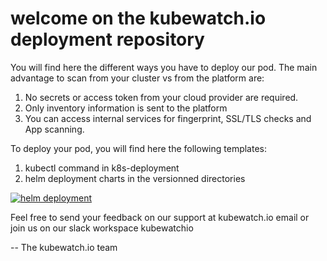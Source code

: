 # welcome on the kubewatch.io deployment repository

You will find here the different ways you have to deploy our pod.
The main advantage to scan from your cluster vs from the platform are:

1. No secrets or access token from your cloud provider are required.
2. Only inventory information is sent to the platform
3. You can access internal services for fingerprint, SSL/TLS checks and App scanning.

To deploy your pod, you will find here the following templates:

1. kubectl command in k8s-deployment
2. helm deployment charts in the versionned directories

[![helm deployment](https://asciinema.org/a/Z7QDlQTqliLGehKACRQQy49Li.svg)](https://asciinema.org/a/Z7QDlQTqliLGehKACRQQy49Li)

Feel free to send your feedback on our support at kubewatch.io email or join us on our slack workspace kubewatchio

-- The kubewatch.io team
